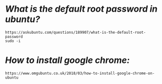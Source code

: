 # *What is the default root password in ubuntu?*
    https://askubuntu.com/questions/189907/what-is-the-default-root-password
    sudo -i

# *How to install google chrome:*
    https://www.omgubuntu.co.uk/2018/03/how-to-install-google-chrome-on-ubuntu
